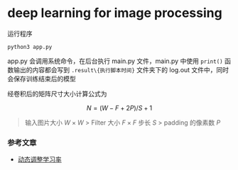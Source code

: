 # deep learning for image processing

运行程序

```shell
python3 app.py
```

app.py 会调用系统命令，在后台执行 main.py 文件，main.py 中使用 `print()` 函数输出的内容都会写到 `.result\{执行脚本时间}` 文件夹下的 log.out 文件中，同时会保存训练结束后的模型

经卷积后的矩阵尺寸大小计算公式为

$$
N = (W - F + 2P) / S + 1
$$

> 输入图片大小 $W \times W$ > $\text{Filter}$ 大小 $F \times F$
> 步长 $S$ > $\text{padding}$ 的像素数 $P$

### 参考文章

- [动态调整学习率](!https://blog.csdn.net/qq_42079689/article/details/102806940)
